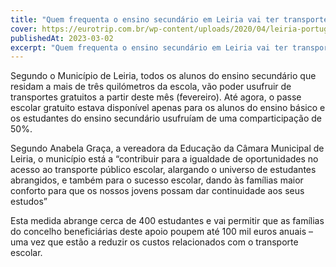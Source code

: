 ```yaml
---
title: "Quem frequenta o ensino secundário em Leiria vai ter transportes gratuitos"
cover: https://eurotrip.com.br/wp-content/uploads/2020/04/leiria-portugal.jpg
publishedAt: 2023-03-02
excerpt: "Quem frequenta o ensino secundário em Leiria vai ter transportes gratuitos"
---
```



Segundo o Município de Leiria, todos os alunos do ensino secundário que residam a mais de três quilómetros da escola, vão poder usufruir de transportes gratuitos a partir deste mês (fevereiro). Até agora, o passe escolar gratuito estava disponível apenas para os alunos do ensino básico e os estudantes do ensino secundário usufruíam de uma comparticipação de 50%.

 
Segundo Anabela Graça, a vereadora da Educação da Câmara Municipal de Leiria, o município está a “contribuir para a igualdade de oportunidades no acesso ao transporte público escolar, alargando o universo de estudantes abrangidos, e também para o sucesso escolar, dando às famílias maior conforto para que os nossos jovens possam dar continuidade aos seus estudos”
 

Esta medida abrange cerca de 400 estudantes e vai permitir que as famílias do concelho beneficiárias deste apoio poupem até 100 mil euros anuais – uma vez que estão a reduzir os custos relacionados com o transporte escolar.